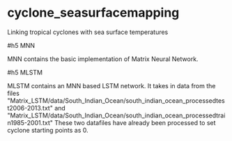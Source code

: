 # cyclone_seasurfacemapping
Linking tropical cyclones with sea surface temperatures

#h5 MNN

MNN contains the basic implementation of Matrix Neural Network.


#h5 MLSTM
 
   MLSTM contains an MNN based LSTM network. It takes in data from the files 
    "Matrix_LSTM/data/South_Indian_Ocean/south_indian_ocean_processedtest2006-2013.txt" and "Matrix_LSTM/data/South_Indian_Ocean/south_indian_ocean_processedtrain1985-2001.txt"
   These two datafiles have already been processed to set cyclone starting points as 0.


